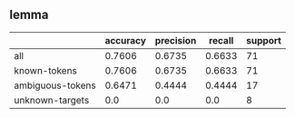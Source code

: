 
## lemma

|                  | accuracy | precision | recall | support |
|------------------|----------|-----------|--------|---------|
| all              | 0.7606   | 0.6735    | 0.6633 | 71      |
| known-tokens     | 0.7606   | 0.6735    | 0.6633 | 71      |
| ambiguous-tokens | 0.6471   | 0.4444    | 0.4444 | 17      |
| unknown-targets  | 0.0      | 0.0       | 0.0    | 8       |

